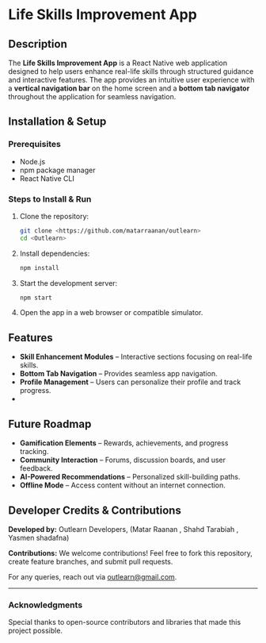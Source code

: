 # Life Skills Improvement App


## Description
The **Life Skills Improvement App** is a React Native web application designed to help users enhance real-life skills through structured guidance and interactive features. The app provides an intuitive user experience with a **vertical navigation bar** on the home screen and a **bottom tab navigator** throughout the application for seamless navigation.

## Installation & Setup
### Prerequisites
- Node.js 
- npm package manager
- React Native CLI

### Steps to Install & Run
1. Clone the repository:
   ```sh
   git clone <https://github.com/matarraanan/outlearn>
   cd <Outlearn>
   ```
2. Install dependencies:
   ```sh
   npm install
   ```
 
3. Start the development server:
   ```sh
   npm start
   ```
  
4. Open the app in a web browser or compatible simulator.

## Features
- **Skill Enhancement Modules** – Interactive sections focusing on real-life skills.
- **Bottom Tab Navigation** – Provides seamless app navigation.
- **Profile Management** – Users can personalize their profile and track progress.
-

## Future Roadmap
- **Gamification Elements** – Rewards, achievements, and progress tracking.
- **Community Interaction** – Forums, discussion boards, and user feedback.
- **AI-Powered Recommendations** – Personalized skill-building paths.
- **Offline Mode** – Access content without an internet connection.

## Developer Credits & Contributions
**Developed by:** Outlearn Developers, (Matar Raanan , Shahd Tarabiah , Yasmen shadafna)

**Contributions:** We welcome contributions! Feel free to fork this repository, create feature branches, and submit pull requests.

For any queries, reach out via outlearn@gmail.com.

---

### Acknowledgments
Special thanks to open-source contributors and libraries that made this project possible.

